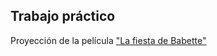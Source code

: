 ## Trabajo práctico

Proyección de la película ["La fiesta de Babette"](https://gloria.tv/video/YsTHpCuDxsM847GswJyHbQb8A)

